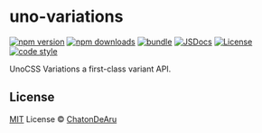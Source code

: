 # uno-variations

[![npm version][npm-version-src]][npm-version-href]
[![npm downloads][npm-downloads-src]][npm-downloads-href]
[![bundle][bundle-src]][bundle-href]
[![JSDocs][jsdocs-src]][jsdocs-href]
[![License][license-src]][license-href]
[![code style][code-style-src]][code-style-href]

UnoCSS Variations a first-class variant API.

## License

[MIT](./LICENSE) License © [ChatonDeAru](https://github.com/chatondearu)

<!-- Badges -->

[npm-version-src]: https://img.shields.io/npm/v/uno-variations?style=flat&colorA=080f12&colorB=1fa669
[npm-version-href]: https://npmjs.com/package/uno-variations
[npm-downloads-src]: https://img.shields.io/npm/dm/uno-variations?style=flat&colorA=080f12&colorB=1fa669
[npm-downloads-href]: https://npmjs.com/package/uno-variations
[bundle-src]: https://img.shields.io/bundlephobia/minzip/uno-variations?style=flat&colorA=080f12&colorB=1fa669&label=minzip
[bundle-href]: https://bundlephobia.com/result?p=uno-variations
[license-src]: https://img.shields.io/github/license/antfu/uno-variations.svg?style=flat&colorA=080f12&colorB=1fa669
[license-href]: https://github.com/chatondearu/uno-variations/blob/main/LICENSE
[jsdocs-src]: https://img.shields.io/badge/jsdocs-reference-080f12?style=flat&colorA=080f12&colorB=1fa669
[jsdocs-href]: https://www.jsdocs.io/package/uno-variations
[code-style-src]: https://antfu.me/badge-code-style.svg
[code-style-href]: https://github.com/antfu/eslint-config
